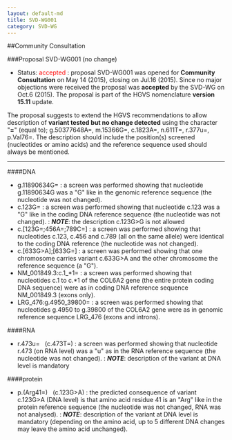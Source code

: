 ```yaml
---
layout: default-md
title: SVD-WG001
category: SVD-WG
---
```


##Community Consultation

###Proposal SVD-WG001 (no change)

*	Status: <font color="red">accepted</font>
	:	proposal SVD-WG001 was opened for **Community Consultation** on May 14 (2015), closing on Jul.16 (2015). Since no major objections were received the proposal was **accepted** by the SVD-WG on Oct.6 (2015). The proposal is part of the HGVS nomenclature **version 15.11** update.

The proposal suggests to extend the HGVS recommendations to allow description of **variant tested but no change detected** using the character "**=**" (equal to); g.50377648A=, m.15366G=, c.1823A=, n.611T=, r.377u=, p.Val76=. The description should include the position(s) screened (nucleotides or amino acids) and the reference sequence used should always be mentioned.

* * *

####DNA

*	g.11890634G=
	:	a screen was performed showing that nucleotide g.11890634G was a "G" like in the genomic reference sequence (the nucleotide was not changed).
*	c.123G=
	:	a screen was performed showing that nucleotide c.123 was a "G" like in the coding DNA reference sequence (the nucleotide was not changed).
	:	_**NOTE**_: the description c.123G>G is not allowed
*	c.[123G=;456A=;789C=]
	:	a screen was performed showing that nucleotides c.123, c.456 and c.789 (all on the same allele) were identical to the coding DNA reference (the nucleotide was not changed).
*	c.[633G>A];[633G=]
	:	a screen was performed showing that one chromosome carries variant c.633G>A and the other chromosome the reference sequence (a "G").
*	NM\_001849.3:c.1\_\*1=
	:	a screen was performed showing that nucleotides c.1 to c.*1 of the COL6A2 gene (the entire protein coding DNA sequence) were as in coding DNA reference sequence NM\_001849.3 (exons only).
*	LRG\_476:g.4950\_39800=
	:	a screen was performed showing that nucleotides g.4950 to g.39800 of the COL6A2 gene were as in genomic reference sequence LRG\_476 (exons and introns).

####RNA

*	r.473u= &nbsp; (c.473T=)
	:	a screen was performed showing that nucleotide r.473 (on RNA level) was a "u" as in the RNA reference sequence (the nucleotide was not changed).
	:	_**NOTE**_: description of the variant at DNA level is mandatory 

####protein

*	p.(Arg41=) &nbsp; (c.123G>A)
	:	the predicted consequence of variant c.123G>A (DNA level) is that amino acid residue 41 is an "Arg" like in the protein reference sequence (the nucleotide was not changed, RNA was not analysed).
	:	_**NOTE**_: description of the variant at DNA level is mandatory (depending on the amino acid, up to 5 different DNA changes may leave the amino acid unchanged).
